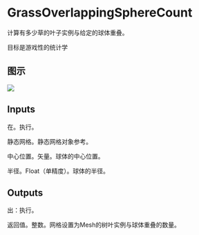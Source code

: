 # GrassOverlappingSphereCount

计算有多少草的叶子实例与给定的球体重叠。

目标是游戏性的统计学

## 图示

![]($-20221218-19004287.png)

## Inputs

在。执行。

静态网格。静态网格对象参考。

中心位置。矢量。球体的中心位置。

半径。Float（单精度）。球体的半径。  

## Outputs

出：执行。

返回值。整数。网格设置为Mesh的树叶实例与球体重叠的数量。
